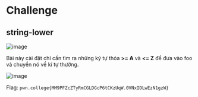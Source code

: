 # Challenge
## string-lower

![image](https://github.com/user-attachments/assets/79a05195-a3b6-4c98-a37f-06319e401d87)

Bài này cài đặt chỉ cần tìm ra những ký tự thỏa **>= A** và **<= Z** để đưa vào foo và chuyển nó về kí tự thường. 

![image](https://github.com/user-attachments/assets/fc5f49fd-4c55-4c35-bac3-30afcdd36610)

Flag: `pwn.college{MM9PFZcZTyRmCGLDGcP6tCKzUqW.0VNxIDLwEzN1gzW}`
